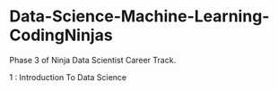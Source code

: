 # Data-Science-Machine-Learning-CodingNinjas
Phase 3 of Ninja Data Scientist Career Track.

1 : Introduction To Data Science

